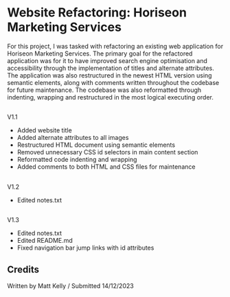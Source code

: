 # Website Refactoring: Horiseon Marketing Services

For this project, I was tasked with refactoring an existing web application for Horiseon Marketing Services. The primary goal for the refactored application was for it to have improved search engine optimisation and accessibility through the implementation of titles and alternate attributes. The application was also restructured in the newest HTML version using semantic elements, along with comments written throughout the codebase for future maintenance. The codebase was also reformatted through indenting, wrapping and restructured in the most logical executing order.

##

V1.1
<ul>
<li>Added website title</li>
<li>Added alternate attributes to all images</li>
<li>Restructured HTML document using semantic elements</li>
<li>Removed unnecessary CSS id selectors in main content section</li>
<li>Reformatted code indenting and wrapping</li>
<li>Added comments to both HTML and CSS files for maintenance</li>
</ul>

##

V1.2
<ul>
<li>Edited notes.txt</li>
</ul>

##

V1.3
<ul>
<li>Edited notes.txt</li>
<li>Edited README.md</li>
<li>Fixed navigation bar jump links with id attributes</li>
</ul>

## Credits
Written by Matt Kelly / Submitted 14/12/2023